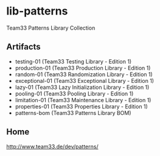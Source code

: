 # lib-patterns
Team33 Patterns Library Collection

## Artifacts

* testing-01 (Team33 Testing Library - Edition 1)
* production-01 (Team33 Production Library - Edition 1)
* random-01 (Team33 Randomization Library - Edition 1)
* exceptional-01 (Team33 Exceptional Library - Edition 1)
* lazy-01 (Team33 Lazy Initialization Library - Edition 1)
* pooling-01 (Team33 Pooling Library - Edition 1)
* limitation-01 (Team33 Maintenance Library - Edition 1)
* properties-01 (Team33 Properties Library - Edition 1)
* patterns-bom (Team33 Patterns Library BOM)

## Home

http://www.team33.de/dev/patterns/
